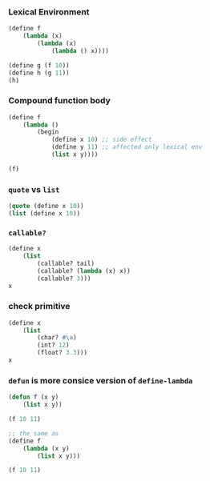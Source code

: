 ### Lexical Environment

```lisp
(define f
    (lambda (x)
        (lambda (x)
            (lambda () x))))

(define g (f 10))
(define h (g 11))
(h)
```

### Compound function body

```lisp
(define f
    (lambda ()
        (begin
            (define x 10) ;; side effect
            (define y 11) ;; affected only lexical env
            (list x y))))

(f)
```

### `quote` vs `list`
```lisp
(quote (define x 10))
(list (define x 10))
```

### `callable?`
```lisp
(define x
    (list
        (callable? tail)
        (callable? (lambda (x) x))
        (callable? 3)))
x
```

### check primitive
```lisp
(define x
    (list
        (char? #\a)
        (int? 12)
        (float? 3.3)))
x
```

### `defun` is more consice version of `define-lambda`
```lisp
(defun f (x y)
    (list x y))

(f 10 11)

;; the same as
(define f
    (lambda (x y)
        (list x y)))

(f 10 11)
```
